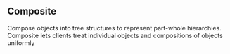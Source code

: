 ## Composite

Compose objects into tree structures to represent part-whole hierarchies.
Composite lets clients treat individual objects and compositions of objects uniformly